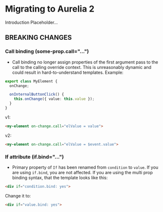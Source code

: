 # Migrating to Aurelia 2

Introduction Placeholder...

## BREAKING CHANGES

### Call binding \(some-prop.call="..."\)

- Call binding no longer assign properties of the first argument pass to the call to the calling override context. This is unreasonably dynamic and could result in hard-to-understand templates. Example:

```ts
export class MyElement {
  onChange;

  onInternalButtonClick() {
    this.onChange({ value: this.value });
  }
}
```

v1:
```html
<my-element on-change.call="elValue = value">
```

v2:
```html
<my-element on-change.call="elValue = $event.value">
```

### If attribute \(if.bind="..."\)

- Primary property of `If` has been renamed from `condition` to `value`. If you are using `if.bind`, you are not affected. If you are using the multi prop binding syntax, that the template looks like this:

```html
<div if="condition.bind: yes">
```

Change it to:

```html
<div if="value.bind: yes">
```
